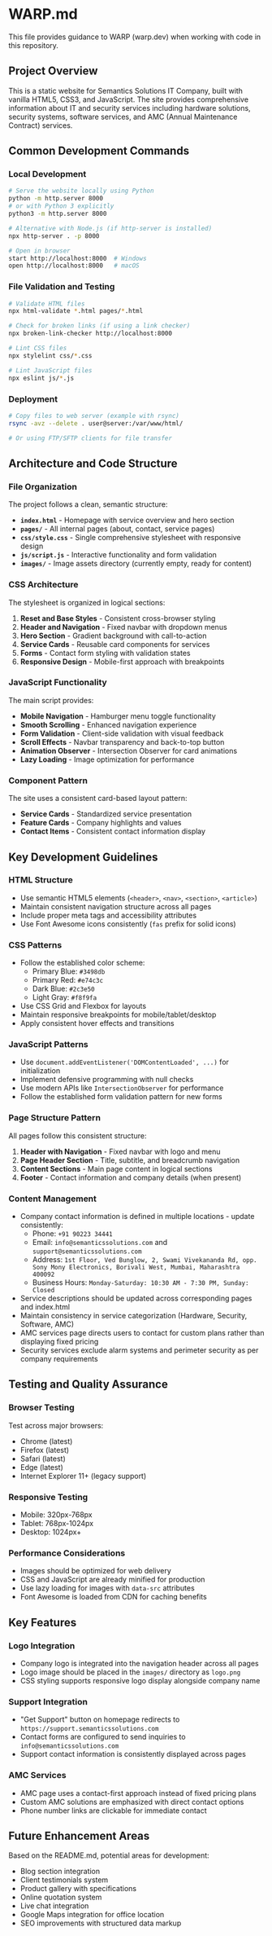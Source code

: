 # WARP.md

This file provides guidance to WARP (warp.dev) when working with code in this repository.

## Project Overview

This is a static website for Semantics Solutions IT Company, built with vanilla HTML5, CSS3, and JavaScript. The site provides comprehensive information about IT and security services including hardware solutions, security systems, software services, and AMC (Annual Maintenance Contract) services.

## Common Development Commands

### Local Development
```bash
# Serve the website locally using Python
python -m http.server 8000
# or with Python 3 explicitly
python3 -m http.server 8000

# Alternative with Node.js (if http-server is installed)
npx http-server . -p 8000

# Open in browser
start http://localhost:8000  # Windows
open http://localhost:8000   # macOS
```

### File Validation and Testing
```bash
# Validate HTML files
npx html-validate *.html pages/*.html

# Check for broken links (if using a link checker)
npx broken-link-checker http://localhost:8000

# Lint CSS files
npx stylelint css/*.css

# Lint JavaScript files  
npx eslint js/*.js
```

### Deployment
```bash
# Copy files to web server (example with rsync)
rsync -avz --delete . user@server:/var/www/html/

# Or using FTP/SFTP clients for file transfer
```

## Architecture and Code Structure

### File Organization
The project follows a clean, semantic structure:

- **`index.html`** - Homepage with service overview and hero section
- **`pages/`** - All internal pages (about, contact, service pages)
- **`css/style.css`** - Single comprehensive stylesheet with responsive design
- **`js/script.js`** - Interactive functionality and form validation
- **`images/`** - Image assets directory (currently empty, ready for content)

### CSS Architecture
The stylesheet is organized in logical sections:
1. **Reset and Base Styles** - Consistent cross-browser styling
2. **Header and Navigation** - Fixed navbar with dropdown menus
3. **Hero Section** - Gradient background with call-to-action
4. **Service Cards** - Reusable card components for services
5. **Forms** - Contact form styling with validation states
6. **Responsive Design** - Mobile-first approach with breakpoints

### JavaScript Functionality
The main script provides:
- **Mobile Navigation** - Hamburger menu toggle functionality
- **Smooth Scrolling** - Enhanced navigation experience
- **Form Validation** - Client-side validation with visual feedback
- **Scroll Effects** - Navbar transparency and back-to-top button
- **Animation Observer** - Intersection Observer for card animations
- **Lazy Loading** - Image optimization for performance

### Component Pattern
The site uses a consistent card-based layout pattern:
- **Service Cards** - Standardized service presentation
- **Feature Cards** - Company highlights and values
- **Contact Items** - Consistent contact information display

## Key Development Guidelines

### HTML Structure
- Use semantic HTML5 elements (`<header>`, `<nav>`, `<section>`, `<article>`)
- Maintain consistent navigation structure across all pages
- Include proper meta tags and accessibility attributes
- Use Font Awesome icons consistently (`fas` prefix for solid icons)

### CSS Patterns
- Follow the established color scheme:
  - Primary Blue: `#3498db`
  - Primary Red: `#e74c3c` 
  - Dark Blue: `#2c3e50`
  - Light Gray: `#f8f9fa`
- Use CSS Grid and Flexbox for layouts
- Maintain responsive breakpoints for mobile/tablet/desktop
- Apply consistent hover effects and transitions

### JavaScript Patterns
- Use `document.addEventListener('DOMContentLoaded', ...)` for initialization
- Implement defensive programming with null checks
- Use modern APIs like `IntersectionObserver` for performance
- Follow the established form validation pattern for new forms

### Page Structure Pattern
All pages follow this consistent structure:
1. **Header with Navigation** - Fixed navbar with logo and menu
2. **Page Header Section** - Title, subtitle, and breadcrumb navigation
3. **Content Sections** - Main page content in logical sections
4. **Footer** - Contact information and company details (when present)

### Content Management
- Company contact information is defined in multiple locations - update consistently:
  - Phone: `+91 90223 34441`
  - Email: `info@semanticssolutions.com` and `support@semanticssolutions.com`
  - Address: `1st Floor, Ved Bunglow, 2, Swami Vivekananda Rd, opp. Sony Mony Electronics, Borivali West, Mumbai, Maharashtra 400092`
  - Business Hours: `Monday-Saturday: 10:30 AM - 7:30 PM, Sunday: Closed`
- Service descriptions should be updated across corresponding pages and index.html
- Maintain consistency in service categorization (Hardware, Security, Software, AMC)
- AMC services page directs users to contact for custom plans rather than displaying fixed pricing
- Security services exclude alarm systems and perimeter security as per company requirements

## Testing and Quality Assurance

### Browser Testing
Test across major browsers:
- Chrome (latest)
- Firefox (latest) 
- Safari (latest)
- Edge (latest)
- Internet Explorer 11+ (legacy support)

### Responsive Testing
- Mobile: 320px-768px
- Tablet: 768px-1024px  
- Desktop: 1024px+

### Performance Considerations
- Images should be optimized for web delivery
- CSS and JavaScript are already minified for production
- Use lazy loading for images with `data-src` attributes
- Font Awesome is loaded from CDN for caching benefits

## Key Features

### Logo Integration
- Company logo is integrated into the navigation header across all pages
- Logo image should be placed in the `images/` directory as `logo.png`
- CSS styling supports responsive logo display alongside company name

### Support Integration
- "Get Support" button on homepage redirects to `https://support.semanticssolutions.com`
- Contact forms are configured to send inquiries to `info@semanticssolutions.com`
- Support contact information is consistently displayed across pages

### AMC Services
- AMC page uses a contact-first approach instead of fixed pricing plans
- Custom AMC solutions are emphasized with direct contact options
- Phone number links are clickable for immediate contact

## Future Enhancement Areas

Based on the README.md, potential areas for development:
- Blog section integration
- Client testimonials system
- Product gallery with specifications
- Online quotation system
- Live chat integration
- Google Maps integration for office location
- SEO improvements with structured data markup
